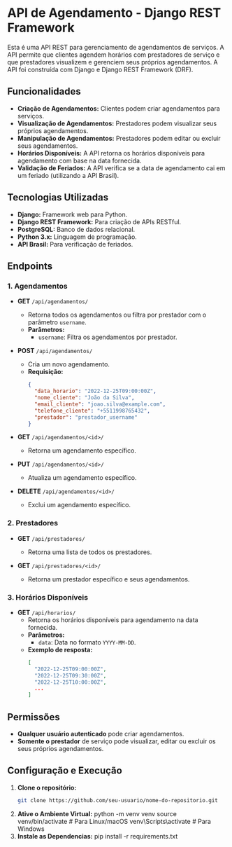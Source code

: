 # API de Agendamento - Django REST Framework

Esta é uma API REST para gerenciamento de agendamentos de serviços. A API permite que clientes agendem horários com prestadores de serviço e que prestadores visualizem e gerenciem seus próprios agendamentos. A API foi construída com Django e Django REST Framework (DRF).

## Funcionalidades

- **Criação de Agendamentos:** Clientes podem criar agendamentos para serviços.
- **Visualização de Agendamentos:** Prestadores podem visualizar seus próprios agendamentos.
- **Manipulação de Agendamentos:** Prestadores podem editar ou excluir seus agendamentos.
- **Horários Disponíveis:** A API retorna os horários disponíveis para agendamento com base na data fornecida.
- **Validação de Feriados:** A API verifica se a data de agendamento cai em um feriado (utilizando a API Brasil).

## Tecnologias Utilizadas

- **Django:** Framework web para Python.
- **Django REST Framework:** Para criação de APIs RESTful.
- **PostgreSQL:** Banco de dados relacional.
- **Python 3.x:** Linguagem de programação.
- **API Brasil:** Para verificação de feriados.

## Endpoints

### **1. Agendamentos**

- **GET** `/api/agendamentos/`
  - Retorna todos os agendamentos ou filtra por prestador com o parâmetro `username`.
  - **Parâmetros:**
    - `username`: Filtra os agendamentos por prestador.

- **POST** `/api/agendamentos/`
  - Cria um novo agendamento.
  - **Requisição:**
    ```json
    {
      "data_horario": "2022-12-25T09:00:00Z",
      "nome_cliente": "João da Silva",
      "email_cliente": "joao.silva@example.com",
      "telefone_cliente": "+5511998765432",
      "prestador": "prestador_username"
    }
    ```

- **GET** `/api/agendamentos/<id>/`
  - Retorna um agendamento específico.

- **PUT** `/api/agendamentos/<id>/`
  - Atualiza um agendamento específico.

- **DELETE** `/api/agendamentos/<id>/`
  - Exclui um agendamento específico.

### **2. Prestadores**

- **GET** `/api/prestadores/`
  - Retorna uma lista de todos os prestadores.

- **GET** `/api/prestadores/<id>/`
  - Retorna um prestador específico e seus agendamentos.

### **3. Horários Disponíveis**

- **GET** `/api/horarios/`
  - Retorna os horários disponíveis para agendamento na data fornecida.
  - **Parâmetros:**
    - `data`: Data no formato `YYYY-MM-DD`.
  - **Exemplo de resposta:**
    ```json
    [
      "2022-12-25T09:00:00Z",
      "2022-12-25T09:30:00Z",
      "2022-12-25T10:00:00Z",
      ...
    ]
    ```

## Permissões

- **Qualquer usuário autenticado** pode criar agendamentos.
- **Somente o prestador** de serviço pode visualizar, editar ou excluir os seus próprios agendamentos.

## Configuração e Execução

1. **Clone o repositório:**
   ```bash
   git clone https://github.com/seu-usuario/nome-do-repositorio.git

2. **Ative o Ambiente Virtual:**
   python -m venv venv
source venv/bin/activate  # Para Linux/macOS
venv\Scripts\activate     # Para Windows
3. **Instale as Dependencias:**
pip install -r requirements.txt


